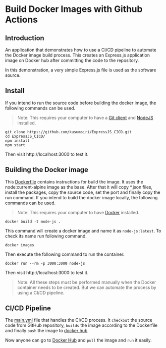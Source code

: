 # Build Docker Images with Github Actions
## Introduction
An application that demonstrates how to use a CI/CD pipeline to automate the Docker image build process. This creates an Express.js application image on Docker hub after committing the code to the repository.

In this demonstration, a very simple Express.js file is used as the software source.

## Install
If you intend to run the source code before building the docker image, the following commands can be used.
> Note: This requires your computer to have a [Git client](https://git-scm.com/downloads/guis) and [NodeJS](https://nodejs.org/en/) installed.
```
git clone https://github.com/kusumsiri/ExpressJS_CICD.git
cd ExpressJS_CICD/
npm install
npm start
```
Then visit http://localhost:3000 to test it.

## Building the Docker image
This [Dockerfile](./Dockerfile) contains instructions for build the image. It uses the node:current-alpine image as the base. After that it will copy *.json files, install the packages, copy the source code, set the port and finally copy the run command.
If you intend to build the docker image locally, the following commands can be used.
> Note: This requires your computer to have [Docker](https://www.docker.com/) installed.
```
docker build -t node-js .
```
This command will create a docker image and name it as `node-js:latest`. To check its name run following command.
```
docker images
```
Then execute the following command to run the container.
```
docker run --rm -p 3000:3000 node-js
```
Then visit http://localhost:3000 to test it.

> Note: All these steps must be performed manually when the Docker container needs to be created. But we can automate the process by using a CI/CD pipeline.

## CI/CD Pipeline
The [main.yml](/.github/workflows/main.yml) file that handles the CI/CD process. It `checkout` the source code from GitHub repository, `builds` the image according to the Dockerfile and finally `push` the image to [docker hub](https://hub.docker.com/repository/docker/kusumsiri/expressjs)

Now anyone can go to [Docker Hub](https://hub.docker.com/repository/docker/kusumsiri/expressjs) and `pull` the image and `run` it easily.
